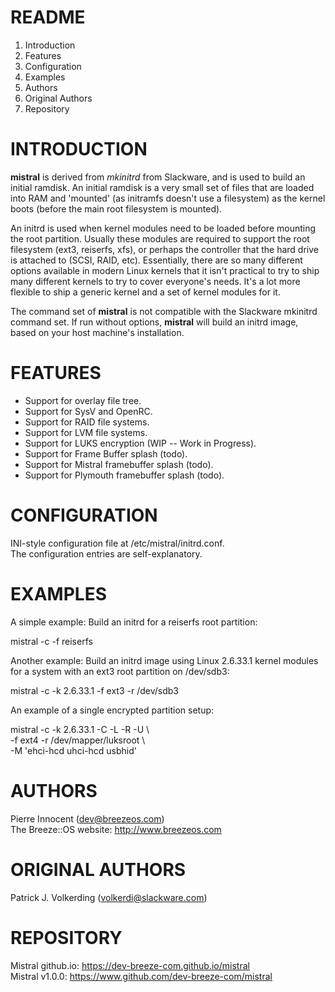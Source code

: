 README
======

1. Introduction
2. Features
3. Configuration
4. Examples
5. Authors
6. Original Authors
7. Repository


INTRODUCTION
============

**mistral** is derived from *mkinitrd* from Slackware, and is used to build
an initial ramdisk. An initial ramdisk is a very small set of files that
are loaded into RAM and 'mounted' (as initramfs doesn't use a filesystem)
as the kernel boots (before the main root filesystem is mounted).

An initrd is used when kernel modules need to be loaded before mounting
the root partition. Usually these modules are required to support the root
filesystem (ext3, reiserfs, xfs), or perhaps the controller that the hard
drive is attached to (SCSI, RAID, etc). Essentially, there are so many
different options available in modern Linux kernels that it isn't practical
to try to ship many different kernels to try to cover everyone's needs.
It's a lot more flexible to ship a generic kernel and a set of kernel
modules for it.

The command set of **mistral** is not compatible with the Slackware mkinitrd
command set. If run without options, **mistral** will build an initrd image,
based on your host machine's installation.


FEATURES
========

   - Support for overlay file tree.
   - Support for SysV and OpenRC.
   - Support for RAID file systems.
   - Support for LVM file systems.
   - Support for LUKS encryption (WIP -- Work in Progress).
   - Support for Frame Buffer splash (todo).
   - Support for Mistral framebuffer splash (todo).
   - Support for Plymouth framebuffer splash (todo).


CONFIGURATION
=============

   INI-style configuration file at /etc/mistral/initrd.conf.  
   The configuration entries are self-explanatory.  


EXAMPLES
========

A simple example: Build an initrd for a reiserfs root partition:  

  mistral -c -f reiserfs  

Another example:  Build an initrd image using Linux 2.6.33.1 kernel
modules for a system with an ext3 root partition on /dev/sdb3:

  mistral -c -k 2.6.33.1 -f ext3 -r /dev/sdb3  

An example of a single encrypted partition setup:  

  mistral -c -k 2.6.33.1 -C -L -R -U \  
	 -f ext4 -r /dev/mapper/luksroot \  
	 -M 'ehci-hcd uhci-hcd usbhid'


AUTHORS
=======

Pierre Innocent (dev@breezeos.com)  
The Breeze::OS website: http://www.breezeos.com  


ORIGINAL AUTHORS
================

Patrick J. Volkerding (volkerdi@slackware.com)


REPOSITORY
==========

   Mistral github.io: https://dev-breeze-com.github.io/mistral  
   Mistral v1.0.0: https://www.github.com/dev-breeze-com/mistral  

